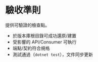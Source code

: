 # 驗收準則

提供可驗證的檢查點。
- 於版本庫根目錄可成功還原/建置
- 受影響的 API/Consumer 可執行
- 端點/契約符合規格
- 測試通過（`dotnet test`），文件同步更新

